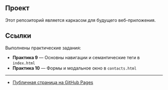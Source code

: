 
## Проект

Этот репозиторий является каркасом для будущего веб-приложения.

## Ссылки

Выполнены практические задания:

- **Практика 9** — Основны навигации и семантические теги в `index.html`
- **Практика 10** — Формы и модальное окно в `contacts.html`

---

- [Публичная страница на GitHub Pages](https://JmyP1312.github.io/practice910/)